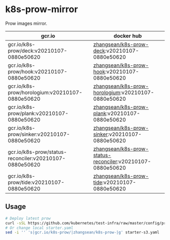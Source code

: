 # k8s-prow-mirror

Prow images mirror.

gcr.io | docker hub
---|---
gcr.io/k8s-prow/deck:v20210107-0880e50620 | [zhangsean/k8s-prow-deck](https://hub.docker.com/r/zhangsean/k8s-prow-deck):v20210107-0880e50620
gcr.io/k8s-prow/hook:v20210107-0880e50620 | [zhangsean/k8s-prow-hook](https://hub.docker.com/r/zhangsean/k8s-prow-hook):v20210107-0880e50620
gcr.io/k8s-prow/horologium:v20210107-0880e50620 | [zhangsean/k8s-prow-horologium](https://hub.docker.com/r/zhangsean/k8s-prow-horologium):v20210107-0880e50620
gcr.io/k8s-prow/plank:v20210107-0880e50620 | [zhangsean/k8s-prow-plank](https://hub.docker.com/r/zhangsean/k8s-prow-plank):v20210107-0880e50620
gcr.io/k8s-prow/sinker:v20210107-0880e50620 | [zhangsean/k8s-prow-sinker](https://hub.docker.com/r/zhangsean/k8s-prow-sinker):v20210107-0880e50620
gcr.io/k8s-prow/status-reconciler:v20210107-0880e50620 | [zhangsean/k8s-prow-status-reconciler](https://hub.docker.com/r/zhangsean/k8s-prow-status-reconciler):v20210107-0880e50620
gcr.io/k8s-prow/tide:v20210107-0880e50620 | [zhangsean/k8s-prow-tide](https://hub.docker.com/r/zhangsean/k8s-prow-tide):v20210107-0880e50620

## Usage

```bash
# Deploy latest prow
curl -sSL https://github.com/kubernetes/test-infra/raw/master/config/prow/cluster/starter-s3.yaml | sed 's|gcr.io/k8s-prow/|zhangsean/k8s-prow-|g' | kubectl apply -f -
# Or change local starter.yaml
sed -i '' 's|gcr.io/k8s-prow/|zhangsean/k8s-prow-|g' starter-s3.yaml
```
